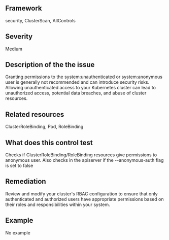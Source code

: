 ## Framework
security, ClusterScan, AllControls
 
## Severity
Medium

## Description of the the issue
Granting permissions to the system:unauthenticated or system:anonymous user is generally not recommended and can introduce security risks. Allowing unauthenticated access to your Kubernetes cluster can lead to unauthorized access, potential data breaches, and abuse of cluster resources.
 
## Related resources
ClusterRoleBinding, Pod, RoleBinding
 
## What does this control test
Checks if ClusterRoleBinding/RoleBinding resources give permissions to anonymous user. Also checks in the apiserver if the --anonymous-auth flag is set to false
 
## Remediation
Review and modify your cluster's RBAC configuration to ensure that only authenticated and authorized users have appropriate permissions based on their roles and responsibilities within your system.
 
## Example
No example
